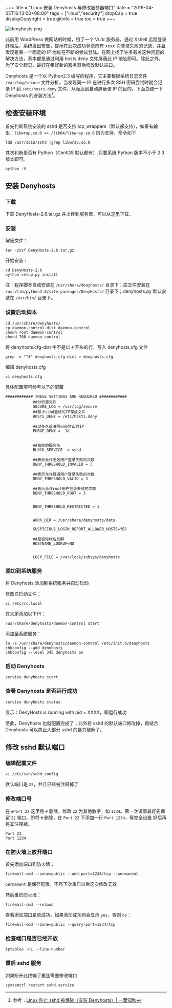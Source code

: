 +++
title = "Linux 安装 Denyhosts 与修改服务器端口"
date = "2019-04-05T16:13:00+08:00"
tags = ["linux","security"]
dropCap = true
displayCopyright = true
gitinfo = true
toc = true
+++

![denyhosts.png](/images/denyhosts.png)

此前用 WordPress 做网站的时候，租了一个 Vultr 服务器，通过 Xshell 远程登录终端后，系统发出警告，提示在此次成功登录前有 xxxx 次登录失败的记录，并且发现是某一个固定的 IP 地址在不断的尝试登陆。在网上找了许多有关这种问题的解决方法，基本都是通过利用 hosts.deny 文件屏蔽此 IP 地址即可。除此之外，为了安全起见，最好在租好新的服务器后修改默认端口。

Denyhosts 是一个以 Python2.3 编写的程序，它主要根据系统日志文件 `/var/log/secure` 文件分析，当发现同一 IP 在进行多次 SSH 密码尝试时就会记录 IP 到 `/etc/hosts.deny` 文件，从而达到自动屏蔽该 IP 的目的。下面总结一下 Denyhosts 的安装方法[^1]。

## 检查安装环境

首先判断系统安装的 sshd 是否支持 tcp_wrappers（默认都支持），如果有输出：`libwrap.so.0 => /lib64/libwrap.so.0` 则为支持，命令如下

```
ldd /usr/sbin/sshd |grep libwrap.so.0
```

其次判断是否有 Python（CentOS 默认都有）,只要系统 Python 版本不小于 2.3 版本即可。

```
python -V
```

## 安装 Denyhosts

### 下载

下载 DenyHosts-2.6.tar.gz 并上传到服务器，可以从[这里](http://denyhosts.sourceforge.net/)下载。

### 安装

解压文件：

```
tar -zxvf DenyHosts-2.6.tar.gz
```

开始安装：

```
cd DenyHosts-2.6
python setup.py install
```

注：程序脚本自动安装在 `/usr/share/denyhosts/` 目录下；库文件安装在 `/usr/lib/python2.6/site-packages/DenyHosts/` 目录下；denyhosts.py 默认安装在 `/usr/bin/` 目录下。

### 设置启动脚本

```
cd /usr/share/denyhosts/
cp daemon-control-dist daemon-control
chown root daemon-control
chmod 700 daemon-control
```

将 denyhosts.cfg-dist 中不是以 `#` 开头的行，写入 denyhosts.cfg 文件

```
grep -v "^#" denyhosts.cfg-dist > denyhosts.cfg
```

编辑 denyhosts.cfg

```
vi denyhosts.cfg
```

具体配置项可参考以下的配置

```
############ THESE SETTINGS ARE REQUIRED ############
            ##分析源文件
            SECURE_LOG = /var/log/secure
            ##禁止sshd登陆的IP存放文件
            HOSTS_DENY = /etc/hosts.deny
            
            ##过多久后清除已经禁止的IP
            PURGE_DENY =  1d
            
            
            ##监控的服务名
            BLOCK_SERVICE  = sshd
            
            ##表示允许无效用户登录失败的次数
            DENY_THRESHOLD_INVALID = 3
            
            ##表示允许普通用户登录失败的次数
            DENY_THRESHOLD_VALID = 3
            
            ##表示允许root用户登录失败的次数
            DENY_THRESHOLD_ROOT = 3
            
            
            DENY_THRESHOLD_RESTRICTED = 1
            
            
            WORK_DIR = /usr/share/denyhosts/data
            
            SUSPICIOUS_LOGIN_REPORT_ALLOWED_HOSTS=YES
            
            ##是否做域名反解
            HOSTNAME_LOOKUP=NO
            
            
            LOCK_FILE = /var/lock/subsys/denyhosts
```

### 添加到系统服务

将 Denyhosts 添加到系统服务并自动启动

修改自启动文件：

```
vi /etc/rc.local
```

在末尾添加以下行：

```
/usr/share/denyhosts/daemon-control start
```

添加至系统服务：
   
```
ln -s /usr/share/denyhosts/daemon-control /etc/init.d/denyhosts
chkconfig --add denyhosts
chkconfig --level 345 denyhosts on
```

### 启动 Denyhosts

```
service denyhosts start
```

### 查看 Denyhosts 是否运行成功

```
service denyhosts status
```

显示：DenyHosts is running with pid = XXXX，即运行成功

至此，Denyhosts 也就配置完成了；此外将 sshd 的默认端口修改掉，再结合 Denyhosts 可以防止大部分 sshd 的暴力破解了。

## 修改 sshd 默认端口

### 编辑配置文件

```
vi /etc/ssh/sshd_config
```

默认端口是 `22`，并且已经被注释掉了

### 修改端口号

在 `#Port 22` 这里将 `#` 删除，修改 `22` 为其他数字，如 `1234`。第一次设置最好先保留 `22` 端口，即将 `#` 删除，在 `Port 22` 下添加一行 `Port 1234`，等完全设置  好后再将其注释掉。

```
Port 22
Port 1234
```

### 在防火墙上放开端口

首先添加端口到防火墙：

```
firewall-cmd --zone=public --add-port=1234/tcp --permanent
```

`permanent` 是保存配置，不然下次重启以后这次修改无效

然后重启防火墙：

```
firewall-cmd --reload
```

查看添加端口是否成功，如果添加成功则会显示 `yes`，否则 `no`：

```
firewall-cmd --zone=public --query-port=1234/tcp
```

### 检查端口是否已经开放

```
iptables -nL --line-number
```

### 重启 sshd 服务

如果断开此终端了重连需要修改端口

```
systemctl restart sshd.service
```

[^1]: 参考：[Linux 防止 sshd 被爆破（安装 Denyhosts）| 一葉知秋](https://www.cnblogs.com/rwxwsblog/p/4590608.html)